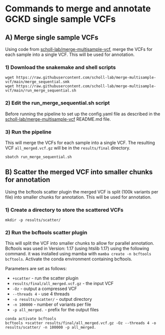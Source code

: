 # Commands to merge and annotate GCKD single sample VCFs

## A) Merge single sample VCFs
Using code from [scholl-lab/merge-multisample-vcf](https://github.com/scholl-lab/merge-multisample-vcf), merge the VCFs for each sample into a single VCF. This will be used for annotation.

### 1) Download the snakemake and shell scripts
```
wget https://raw.githubusercontent.com/scholl-lab/merge-multisample-vcf/main/merge_sequential.smk
wget https://raw.githubusercontent.com/scholl-lab/merge-multisample-vcf/main/run_merge_sequential.sh
```

### 2) Edit the run_merge_sequential.sh script
Before running the pipeline to set up the config.yaml file as described in the [scholl-lab/merge-multisample-vcf](https://github.com/scholl-lab/merge-multisample-vcf) README.md file.

### 3) Run the pipeline
This will merge the VCFs for each sample into a single VCF. The resulting VCF `all_merged.vcf.gz` will be in the `results/final` directory.
```
sbatch run_merge_sequential.sh
```

## B) Scatter the merged VCF into smaller chunks for annotation
Using the bcftools scatter plugin the merged VCF is split (100k variants per file) into smaller chunks for annotation. This will be used for annotation.

### 1) Create a directory to store the scattered VCFs
```
mkdir -p results/scatter/
```

### 2) Run the bcftools scatter plugin
This will split the VCF into smaller chunks to allow for parallel annotation.
Bcftools was used in Version: 1.17 (using htslib 1.17) using the following command.
it was installed using mamba with `mamba create -n bcftools bcftools`.
Activate the conda environment containing bcftools.

Parameters are set as follows:
- `+scatter` - run the scatter plugin
- `results/final/all_merged.vcf.gz` - the input VCF
- `-Oz` - output a compressed VCF
- `--threads 4` - use 4 threads
- `-o results/scatter/` - output directory
- `-n 100000` - number of variants per file
- `-p all_merged.` - prefix for the output files
```
conda activate bcftools
bcftools +scatter results/final/all_merged.vcf.gz -Oz --threads 4 -o results/scatter/ -n 100000 -p all_merged.
```